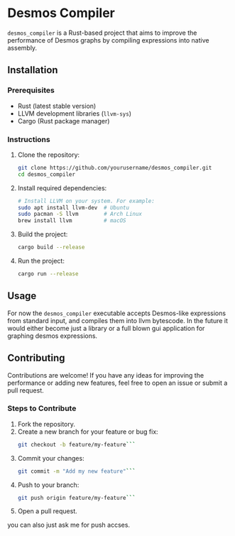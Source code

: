 # Desmos Compiler

`desmos_compiler` is a Rust-based project that aims to improve the performance of Desmos graphs by compiling expressions into native assembly.

## Installation

### Prerequisites

- Rust (latest stable version)
- LLVM development libraries (`llvm-sys`)
- Cargo (Rust package manager)

### Instructions

1. Clone the repository:
   ```bash
   git clone https://github.com/yourusername/desmos_compiler.git
   cd desmos_compiler
   ```

2. Install required dependencies:
   ```bash
   # Install LLVM on your system. For example:
   sudo apt install llvm-dev  # Ubuntu
   sudo pacman -S llvm        # Arch Linux 
   brew install llvm          # macOS
   ```

3. Build the project:
   ```bash
   cargo build --release
   ```

4. Run the project:
   ```bash
   cargo run --release
   ```

## Usage

For now the `desmos_compiler` executable accepts Desmos-like expressions from standard input, and compiles them into llvm bytescode. In the future it would either become just a library or a full blown gui application for graphing desmos expressions.

## Contributing

Contributions are welcome! If you have any ideas for improving the performance or adding new features, feel free to open an issue or submit a pull request.

### Steps to Contribute

1. Fork the repository.
2. Create a new branch for your feature or bug fix:
   ```bash
   git checkout -b feature/my-feature```
3. Commit your changes:
   ```bash
   git commit -m "Add my new feature"```
4. Push to your branch:
   ```bash
   git push origin feature/my-feature```
5. Open a pull request.

you can also just ask me for push accses.
